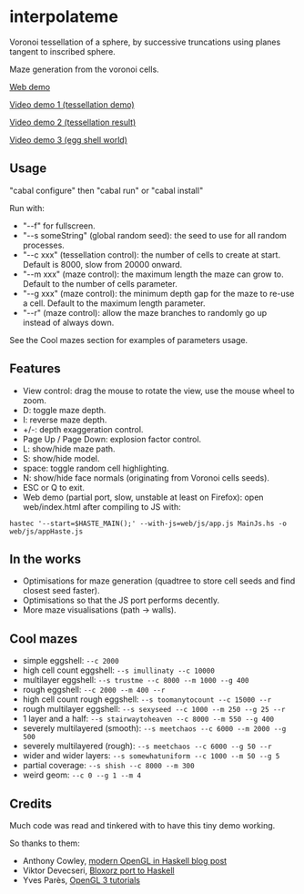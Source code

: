 interpolateme
=============

Voronoi tessellation of a sphere, by successive truncations using planes tangent to inscribed sphere.

Maze generation from the voronoi cells.

[Web demo](http://www.jollycyb.org/haskell_maze/)

[Video demo 1 (tessellation demo)](https://www.youtube.com/watch?v=SFVgltKpxSA)

[Video demo 2 (tessellation result)](https://www.youtube.com/watch?v=_JYSKB4cUnA)

[Video demo 3 (egg shell world)](http://youtu.be/QiNU-jJ_odc)

Usage
-----

"cabal configure" then "cabal run" or "cabal install"

Run with:

* "--f" for fullscreen.
* "--s someString" (global random seed): the seed to use for all random processes.
* "--c xxx" (tessellation control): the number of cells to create at start. Default is 8000, slow from 20000 onward.
* "--m xxx" (maze control): the maximum length the maze can grow to. Default to the number of cells parameter.
* "--g xxx" (maze control): the minimum depth gap for the maze to re-use a cell. Default to the maximum length parameter.
* "--r" (maze control): allow the maze branches to randomly go up instead of always down.

See the Cool mazes section for examples of parameters usage.

Features
--------

* View control: drag the mouse to rotate the view, use the mouse wheel to zoom.
* D: toggle maze depth.
* I: reverse maze depth.
* +/-: depth exaggeration control.
* Page Up / Page Down: explosion factor control.
* L: show/hide maze path.
* S: show/hide model.
* space: toggle random cell highlighting.
* N: show/hide face normals (originating from Voronoi cells seeds).
* ESC or Q to exit.
* Web demo (partial port, slow, unstable at least on Firefox): open web/index.html after compiling to JS with:

``hastec '--start=$HASTE_MAIN();' --with-js=web/js/app.js MainJs.hs -o web/js/appHaste.js``

In the works
------------

* Optimisations for maze generation (quadtree to store cell seeds and find closest seed faster).
* Optimisations so that the JS port performs decently.
* More maze visualisations (path -> walls).

Cool mazes
----------
* simple eggshell: ``--c 2000``
* high cell count eggshell: ``--s imullinaty --c 10000``
* multilayer eggshell: ``--s trustme --c 8000 --m 1000 --g 400``
* rough eggshell: ``--c 2000 --m 400 --r``
* high cell count rough eggshell: ``--s toomanytocount --c 15000 --r``
* rough multilayer eggshell: ``--s sexyseed --c 1000 --m 250 --g 25 --r``
* 1 layer and a half: ``--s stairwaytoheaven --c 8000 --m 550 --g 400``
* severely multilayered (smooth): ``--s meetchaos --c 6000 --m 2000 --g 500``
* severely multilayered (rough): ``--s meetchaos --c 6000 --g 50 --r``
* wider and wider layers: ``--s somewhatuniform --c 1000 --m 50 --g 5``
* partial coverage: ``--s shish --c 8000 --m 300``
* weird geom: ``--c 0 --g 1 --m 4``

Credits
-------

Much code was read and tinkered with to have this tiny demo working.

So thanks to them:

* Anthony Cowley, [modern OpenGL in Haskell blog post](http://www.arcadianvisions.com/blog/?p=224)
* Viktor Devecseri, [Bloxorz port to Haskell](https://hackage.haskell.org/package/bloxorz-0.1.2)
* Yves Parès, [OpenGL 3 tutorials](https://github.com/YPares/Haskell-OpenGL3.1-Tutos)
